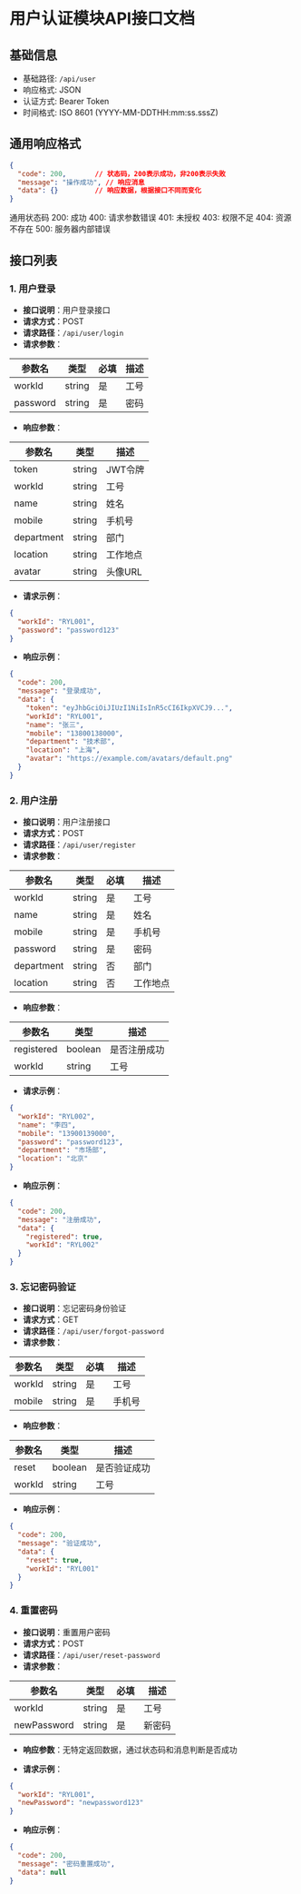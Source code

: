 # 用户认证模块API接口文档

## 基础信息

- 基础路径: `/api/user`
- 响应格式: JSON
- 认证方式: Bearer Token
- 时间格式: ISO 8601 (YYYY-MM-DDTHH:mm:ss.sssZ)

## 通用响应格式

```json
{
  "code": 200,       // 状态码，200表示成功，非200表示失败
  "message": "操作成功", // 响应消息
  "data": {}         // 响应数据，根据接口不同而变化
}
```

通用状态码
200: 成功
400: 请求参数错误
401: 未授权
403: 权限不足
404: 资源不存在
500: 服务器内部错误

## 接口列表

### 1. 用户登录

- **接口说明**：用户登录接口
- **请求方式**：POST
- **请求路径**：`/api/user/login`
- **请求参数**：

| 参数名   | 类型   | 必填 | 描述   |
| -------- | ------ | ---- | ------ |
| workId   | string | 是   | 工号   |
| password | string | 是   | 密码   |

- **响应参数**：

| 参数名     | 类型   | 描述                |
| ---------- | ------ | ------------------- |
| token      | string | JWT令牌             |
| workId     | string | 工号                |
| name       | string | 姓名                |
| mobile     | string | 手机号              |
| department | string | 部门                |
| location   | string | 工作地点            |
| avatar     | string | 头像URL             |

- **请求示例**：

```json
{
  "workId": "RYL001",
  "password": "password123"
}
```

- **响应示例**：

```json
{
  "code": 200,
  "message": "登录成功",
  "data": {
    "token": "eyJhbGciOiJIUzI1NiIsInR5cCI6IkpXVCJ9...",
    "workId": "RYL001",
    "name": "张三",
    "mobile": "13800138000",
    "department": "技术部",
    "location": "上海",
    "avatar": "https://example.com/avatars/default.png"
  }
}
```

### 2. 用户注册

- **接口说明**：用户注册接口
- **请求方式**：POST
- **请求路径**：`/api/user/register`
- **请求参数**：

| 参数名     | 类型   | 必填 | 描述     |
| ---------- | ------ | ---- | -------- |
| workId     | string | 是   | 工号     |
| name       | string | 是   | 姓名     |
| mobile     | string | 是   | 手机号   |
| password   | string | 是   | 密码     |
| department | string | 否   | 部门     |
| location   | string | 否   | 工作地点 |

- **响应参数**：

| 参数名     | 类型    | 描述           |
| ---------- | ------- | -------------- |
| registered | boolean | 是否注册成功   |
| workId     | string  | 工号           |

- **请求示例**：

```json
{
  "workId": "RYL002",
  "name": "李四",
  "mobile": "13900139000",
  "password": "password123",
  "department": "市场部",
  "location": "北京"
}
```

- **响应示例**：

```json
{
  "code": 200,
  "message": "注册成功",
  "data": {
    "registered": true,
    "workId": "RYL002"
  }
}
```

### 3. 忘记密码验证

- **接口说明**：忘记密码身份验证
- **请求方式**：GET
- **请求路径**：`/api/user/forgot-password`
- **请求参数**：

| 参数名 | 类型   | 必填 | 描述   |
| ------ | ------ | ---- | ------ |
| workId | string | 是   | 工号   |
| mobile | string | 是   | 手机号 |

- **响应参数**：

| 参数名 | 类型    | 描述           |
| ------ | ------- | -------------- |
| reset  | boolean | 是否验证成功   |
| workId | string  | 工号           |

- **响应示例**：

```json
{
  "code": 200,
  "message": "验证成功",
  "data": {
    "reset": true,
    "workId": "RYL001"
  }
}
```

### 4. 重置密码

- **接口说明**：重置用户密码
- **请求方式**：POST
- **请求路径**：`/api/user/reset-password`
- **请求参数**：

| 参数名      | 类型   | 必填 | 描述     |
| ----------- | ------ | ---- | -------- |
| workId      | string | 是   | 工号     |
| newPassword | string | 是   | 新密码   |

- **响应参数**：无特定返回数据，通过状态码和消息判断是否成功

- **请求示例**：

```json
{
  "workId": "RYL001",
  "newPassword": "newpassword123"
}
```

- **响应示例**：

```json
{
  "code": 200,
  "message": "密码重置成功",
  "data": null
}
``` 